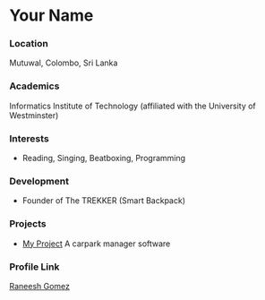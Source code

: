 # Your Name

### Location

Mutuwal, Colombo, Sri Lanka

### Academics

Informatics Institute of Technology (affiliated with the University of Westminster)

### Interests

- Reading, Singing, Beatboxing, Programming

### Development

- Founder of The TREKKER (Smart Backpack)

### Projects

- [My Project](https://github.com/codeSmart2307/WestminsterCarParkManager) A carpark manager software

### Profile Link

[Raneesh Gomez](https//github.com/codeSmart2307)
